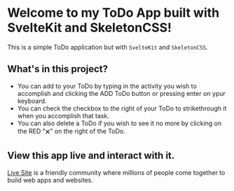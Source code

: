 # Welcome to my ToDo App built with SvelteKit and SkeletonCSS!
This is a simple ToDo application but with `SvelteKit` and `SkeletonCSS`.

## What's in this project?
  - You can add to your ToDo by typing in the activity you wish to accomplish and clicking the ADD ToDo button or pressing enter on ypur keyboard.
  - You can check the checkbox to the right of your ToDo to strikethrough it when you accomplish that task.
  - You can also delete a ToDo if you wish to see it no more by clicking on the RED "🗙" on the right of the ToDo.


## View this app live and interact with it.

[Live Site](https://glitch.com) is a friendly community where millions of people come together to build web apps and websites.

